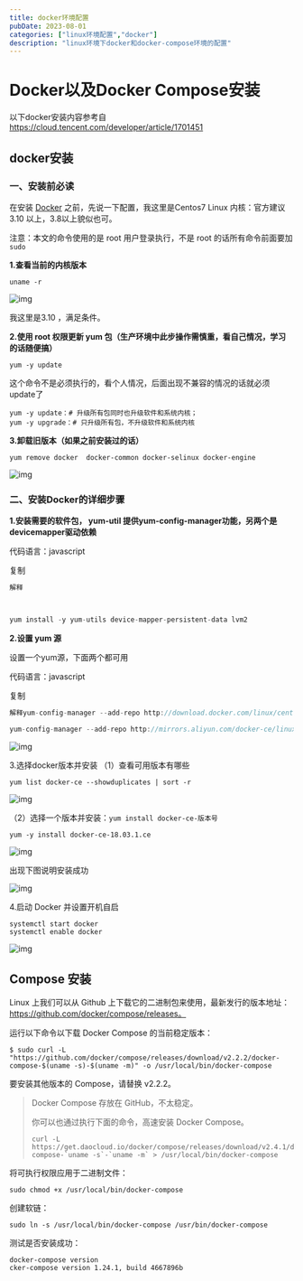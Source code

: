 ```yaml
---
title: docker环境配置
pubDate: 2023-08-01
categories: ["linux环境配置","docker"]
description: "linux环境下docker和docker-compose环境的配置"
---
```

# Docker以及Docker Compose安装

以下docker安装内容参考自 https://cloud.tencent.com/developer/article/1701451

## docker安装

### 一、安装前必读

在安装 [Docker](https://cloud.tencent.com/product/tke?from_column=20065&from=20065) 之前，先说一下配置，我这里是Centos7 Linux 内核：官方建议 3.10 以上，3.8以上貌似也可。

注意：本文的命令使用的是 root 用户登录执行，不是 root 的话所有命令前面要加 `sudo`

**1.查看当前的内核版本**

```shell
uname -r
```

![img](https://cdn.jsdelivr.net/gh/Roxanne299/PictureBed//blog/202502021457928.png)

我这里是3.10 ，满足条件。

**2.使用 root 权限更新 yum 包（生产环境中此步操作需慎重，看自己情况，学习的话随便搞）**

```shell
yum -y update
```

这个命令不是必须执行的，看个人情况，后面出现不兼容的情况的话就必须update了

```shell
yum -y update：# 升级所有包同时也升级软件和系统内核； 
yum -y upgrade：# 只升级所有包，不升级软件和系统内核
```

**3.卸载旧版本（如果之前安装过的话）**

```shell
yum remove docker  docker-common docker-selinux docker-engine
```

![img](https://cdn.jsdelivr.net/gh/Roxanne299/PictureBed//blog/202502021459339.png)

### 二、安装Docker的详细步骤

**1.安装需要的软件包， yum-util 提供yum-config-manager功能，另两个是devicemapper驱动依赖**

代码语言：javascript

复制

```javascript
解释



yum install -y yum-utils device-mapper-persistent-data lvm2
```

**2.设置 yum 源**

设置一个yum源，下面两个都可用

代码语言：javascript

复制

```javascript
解释yum-config-manager --add-repo http://download.docker.com/linux/centos/docker-ce.repo（中央仓库）

yum-config-manager --add-repo http://mirrors.aliyun.com/docker-ce/linux/centos/docker-ce.repo（阿里仓库）
```

![img](https://cdn.jsdelivr.net/gh/Roxanne299/PictureBed//blog/202502021500082.png)

3.选择docker版本并安装 （1）查看可用版本有哪些

```shell
yum list docker-ce --showduplicates | sort -r
```

![img](https://cdn.jsdelivr.net/gh/Roxanne299/PictureBed//blog/202502021459376.png)

 （2）选择一个版本并安装：`yum install docker-ce-版本号`

```shell
yum -y install docker-ce-18.03.1.ce
```

![img](https://cdn.jsdelivr.net/gh/Roxanne299/PictureBed//blog/202502021459830.png)

 出现下图说明安装成功 

![img](https://cdn.jsdelivr.net/gh/Roxanne299/PictureBed//blog/202502021459342.png)

4.启动 Docker 并设置开机自启

```shell
systemctl start docker
systemctl enable docker
```

![img](https://cdn.jsdelivr.net/gh/Roxanne299/PictureBed//blog/202502021459826.png)

## Compose 安装

Linux 上我们可以从 Github 上下载它的二进制包来使用，最新发行的版本地址：https://github.com/docker/compose/releases。

运行以下命令以下载 Docker Compose 的当前稳定版本：

```shell
$ sudo curl -L "https://github.com/docker/compose/releases/download/v2.2.2/docker-compose-$(uname -s)-$(uname -m)" -o /usr/local/bin/docker-compose
```

要安装其他版本的 Compose，请替换 v2.2.2。

> Docker Compose 存放在 GitHub，不太稳定。
>
> 你可以也通过执行下面的命令，高速安装 Docker Compose。
>
> ```shell
> curl -L https://get.daocloud.io/docker/compose/releases/download/v2.4.1/docker-compose-`uname -s`-`uname -m` > /usr/local/bin/docker-compose
> ```

将可执行权限应用于二进制文件：

```shell
sudo chmod +x /usr/local/bin/docker-compose
```

创建软链：

```shell
sudo ln -s /usr/local/bin/docker-compose /usr/bin/docker-compose
```

测试是否安装成功：

```shell
docker-compose version
cker-compose version 1.24.1, build 4667896b
```
